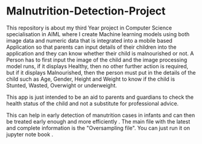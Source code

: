 # Malnutrition-Detection-Project
This repository is about my third Year project in Computer Science specialisation in AIML where I create Machine learning models using both image data and numeric data that is integrated into a mobile based Application so that parents can input details  of their children into the application and they can know whether their child is malnourished or not. A Person has to first input the image of the child and the image processing model runs, if it displays Healthy, then no other further action is required, but if it displays Malnourished, then the person must put in the details of the child such as Age, Gender, Height and Weight to know if the child is Stunted, Wasted, Overwight or underweight.

This app is just intended to be an aid to parents and guardians to check the health status of the child and not a substitute for professional advice. 

This can help in early detection of manutrition cases in infants and can then be treated early enough and more efficiently
.
The main file with the latest and complete information is the "Oversampling file".
You can just run it on jupyter note book .

